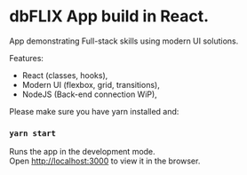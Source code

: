 # dbFLIX App build in React.

App demonstrating Full-stack skills using modern UI solutions.

Features:
* React (classes, hooks),
* Modern UI (flexbox, grid, transitions),
* NodeJS (Back-end connection WiP),

Please make sure you have yarn installed and:

### `yarn start`

Runs the app in the development mode.<br />
Open [http://localhost:3000](http://localhost:3000) to view it in the browser.
